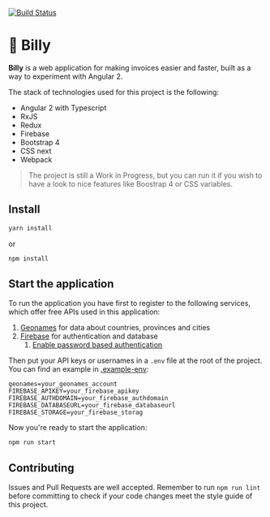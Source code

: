 [![Build Status](https://travis-ci.org/jiayihu/billy.svg?branch=master)](https://travis-ci.org/jiayihu/billy)

# 📠 Billy

**Billy** is a web application for making invoices easier and faster, built as a way to experiment with Angular 2.

The stack of technologies used for this project is the following:
- Angular 2 with Typescript
- RxJS
- Redux
- Firebase
- Bootstrap 4
- CSS next
- Webpack

> The project is still a Work in Progress, but you can run it if you wish to have a look to nice features like Boostrap 4 or CSS variables.

## Install

```bash
yarn install
```
or
```bash
npm install
```

## Start the application

To run the application you have first to register to the following services, which offer free APIs used in this application:
  
  1. [Geonames](http://www.geonames.org/login) for data about countries, provinces and cities
  2. [Firebase](https://console.firebase.google.com/) for authentication and database
      1. [Enable password based authentication](https://firebase.google.com/docs/auth/web/password-auth)

Then put your API keys or usernames in a `.env` file at the root of the project. You can find an example in [.example-env](.example-env):

```
geonames=your_geonames_account
FIREBASE_APIKEY=your_firebase_apikey
FIREBASE_AUTHDOMAIN=your_firebase_authdomain
FIREBASE_DATABASEURL=your_firebase_databaseurl
FIREBASE_STORAGE=your_firebase_storag
```

Now you're ready to start the application:

```bash
npm run start
```

## Contributing

Issues and Pull Requests are well accepted.
Remember to run `npm run lint` before committing to check if your code changes meet the style guide of this project.

